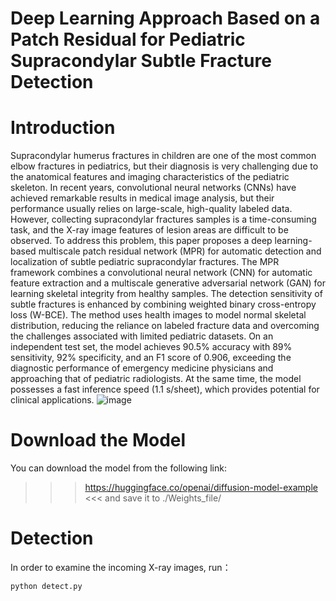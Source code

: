 # Deep Learning Approach Based on a Patch Residual for Pediatric Supracondylar Subtle Fracture Detection

# Introduction
Supracondylar humerus fractures in children are one of the most common elbow fractures in pediatrics, but their diagnosis is very challenging due to the anatomical features and imaging characteristics of the pediatric skeleton. In recent years, convolutional neural networks (CNNs) have achieved remarkable results in medical image analysis, but their performance usually relies on large-scale, high-quality labeled data. However, collecting supracondylar fractures samples is a time-consuming task, and the X-ray image features of lesion areas are difficult to be observed. To address this problem, this paper proposes a deep learning-based multiscale patch residual network (MPR) for automatic detection and localization of subtle pediatric supracondylar fractures. The MPR framework combines a convolutional neural network (CNN) for automatic feature extraction and a multiscale generative adversarial network (GAN) for learning skeletal integrity from healthy samples. The detection sensitivity of subtle fractures is enhanced by combining weighted binary cross-entropy loss (W-BCE). The method uses health images to model normal skeletal distribution, reducing the reliance on labeled fracture data and overcoming the challenges associated with limited pediatric datasets. On an independent test set, the model achieves 90.5% accuracy with 89% sensitivity, 92% specificity, and an F1 score of 0.906, exceeding the diagnostic performance of emergency medicine physicians and approaching that of pediatric radiologists. At the same time, the model possesses a fast inference speed (1.1 s/sheet), which provides potential for clinical applications.
![image](https://github.com/YQMINGG/Fracture_Detections/blob/master/Framediagram.png)


# Download the Model
You can download the model from the following link:
>>> https://huggingface.co/openai/diffusion-model-example <<<
and save it to ./Weights_file/

# Detection
In order to examine the incoming X-ray images, run：

    python detect.py


